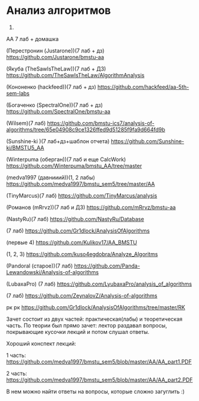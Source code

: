 # Анализ алгоритмов

1. 


АА 7 лаб + домашка

(Перестронин (Justarone))(7 лаб + дз) https://github.com/Justarone/bmstu-aa

(Якуба (TheSawIsTheLaw))(7 лаб + ДЗ) https://github.com/TheSawIsTheLaw/AlgorithmAnalysis

(Кононенко (hackfeed))(7 лаб + дз) https://github.com/hackfeed/aa-5th-sem-labs

(Богаченко (SpectralOne))(7 лаб + дз) https://github.com/SpectralOne/bmstu-aa

(Wilsem)(7 лаб) https://github.com/bmstu-ics7/analysis-of-algorithms/tree/65e04908c9ce1326ffed9d51285f9fa9d664fd9b

(Sunshine-ki )(7 лаб+дз+шаблон отчета) https://github.com/Sunshine-ki/BMSTU5_AA

(Winterpuma (оберган))(7 лаб и еще CalcWork) https://github.com/Winterpuma/bmstu_AA/tree/master

(medva1997 (давнииий))(1, 2 лабы) https://github.com/medva1997/bmstu_sem5/tree/master/AA

(TinyMarcus)(7 лаб) https://github.com/TinyMarcus/analysis

(Романов (mRrvz))(7 лаб и ДЗ) https://github.com/mRrvz/bmstu-aa

(NastyRu)(7 лаб) https://github.com/NastyRu/Database

(7 лаб) https://github.com/Gr1dlock/AnalysisOfAlgorithms

(первые 4) https://github.com/Kulikov17/AA_BMSTU

(1, 2, 3) https://github.com/kuso4egdobra/Analyze_Algoritms

(Pandoral (старое))(7 лаб) https://github.com/Panda-Lewandowski/Analysis-of-algorithms

(LubaxaPro) (7 лаб) https://github.com/LyubaxaPro/analysis_of_algorithms

(7 лаб) https://github.com/ZeynalovZ/Analysis-of-algorithms



рк
рк https://github.com/Gr1dlock/AnalysisOfAlgorithms/tree/master/RK

Зачет состоит из двух частей: практическая(лабы) и теоретическая часть.
По теории был прямо зачет: лектор раздавал вопросы, покрывающие кусочки лекций и потом слушал ответы.

Хороший конспект лекций:

1 часть: https://github.com/medva1997/bmstu_sem5/blob/master/AA/AA_part1.PDF

2 часть: https://github.com/medva1997/bmstu_sem5/blob/master/AA/AA_part2.PDF

В нем можно найти ответы на вопросы, которые сложно загуглить :)

